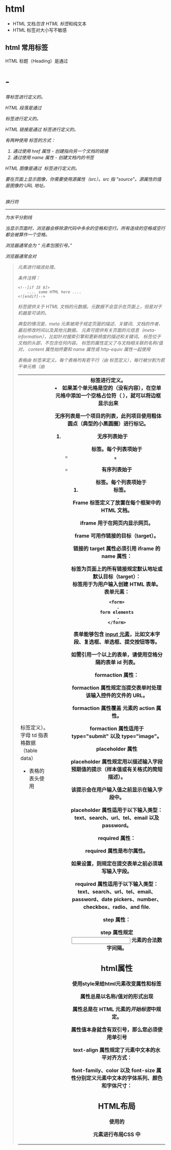 # html

* HTML 文档*包含 HTML 标签*和纯文本
* HTML 标签对大小写不敏感

## html 常用标签

HTML 标题（Heading）是通过 <h1> - <h6> 等标签进行定义的。

HTML 段落是通过 <p> 标签进行定义的。

HTML 链接是通过 <a> 标签进行定义的。

有两种使用 <a> 标签的方式：

1. 通过使用 href 属性 - 创建指向另一个文档的链接
2. 通过使用 name 属性 - 创建文档内的书签

HTML 图像是通过 <img> 标签进行定义的。

要在页面上显示图像，你需要使用源属性（src）。src 指 "source"。源属性的值是图像的 URL 地址。

<br/>换行符

<hr/> 为水平分割线

<!--这是一段注释。注释不会在浏览器中显示。-->

当显示页面时，浏览器会移除*源代码中*多余的空格和空行。所有连续的空格或空行都会被算作一个空格。

浏览器通常会为 <q> 元素包围*引号*。

浏览器通常会对 <blockquote> 元素进行*缩进*处理。

条件注释：

```
<!--[if IE 8]>
    .... some HTML here ....
<![endif]-->
```

<meta> 标签提供关于 HTML 文档的元数据。元数据不会显示在页面上，但是对于机器是可读的。

典型的情况是，meta 元素被用于规定页面的描述、关键词、文档的作者、最后修改时间以及其他元数据。
<meta> 元素可提供有关页面的元信息（meta-information），比如针对搜索引擎和更新频度的描述和关键词。
<meta> 标签位于文档的头部，不包含任何内容。<meta> 标签的属性定义了与文档相关联的名称/值对。
content 属性始终要和 name 属性或 http-equiv 属性一起使用

表格由 <table> 标签来定义。每个表格均有若干行（由 <tr> 标签定义），每行被分割为若干单元格（由 <td> 标签定义）。字母 td 指表格数据（table data）

* 表格的表头使用 <th> 标签进行定义。
* 如果某个单元格是空的（没有内容），在空单元格中添加一个空格占位符（&nbsp;），就可以将边框显示出来

无序列表是一个项目的列表，此列项目使用粗体圆点（典型的小黑圆圈）进行标记。

1. 无序列表始于 <ul> 标签。每个列表项始于 <li>。

2. 有序列表始于 <ol> 标签。每个列表项始于 <li> 标签。

Frame 标签定义了放置在每个框架中的 HTML 文档。

iframe 用于在网页内显示网页。

frame 可用作链接的目标（target）。

链接的 target 属性必须引用 iframe 的 name 属性：

<base> 标签为页面上的所有链接规定默认地址或默认目标（target）：
<form> 标签用于为用户输入创建 HTML 表单。
表单元素：

```
<form>
 .
form elements
 .
</form>
```

表单能够包含 [input 元素](http://www.w3school.com.cn/tags/tag_input.asp)，比如文本字段、复选框、单选框、提交按钮等等。

如需引用一个以上的表单，请使用空格分隔的表单 id 列表。

formaction 属性：

formaction 属性规定当提交表单时处理该输入控件的文件的 URL。

formaction 属性覆盖 <form> 元素的 action 属性。

formaction 属性适用于 type="submit" 以及 type="image"。

placeholder 属性

placeholder 属性规定用以描述输入字段预期值的提示（样本值或有关格式的简短描述）。

该提示会在用户输入值之前显示在输入字段中。

placeholder 属性适用于以下输入类型：text、search、url、tel、email 以及 password。

required 属性：

required 属性是布尔属性。

如果设置，则规定在提交表单之前必须填写输入字段。

required 属性适用于以下输入类型：text、search、url、tel、email、password、date pickers、number、checkbox、radio、and file.

step 属性：

step 属性规定 <input> 元素的合法数字间隔。

## html属性

使用style来给html元素改变属性和标签

属性总是以名称/值对的形式出现

属性总是在 HTML 元素的*开始标签*中规定。

属性值本身就含有双引号，那么您必须使用单引号

text-align 属性规定了元素中文本的水平对齐方式：

font-family、color 以及 font-size 属性分别定义元素中文本的字体系列、颜色和字体尺寸：

## HTML布局

使用的<div>元素进行布局CSS 中<style>的类要加#或.

```
<style>
#header {
    background-color:black;
    color:white;
    text-align:center;
    padding:5px;
}
```

用html5进行布局

```
<style>
header {
    background-color:black;
    color:white;
    text-align:center;
    padding:5px; 
}
```

## 响应式Web设计

- RWD 指的是响应式 Web 设计（Responsive Web Design）

- RWD 能够以可变尺寸传递网页

- RWD 对于平板和移动设备是必需的

  1.  创建响应式设计的一个方法，是自己来创建它：

  2. 另一个创建响应式设计的方法，是使用现成的 CSS 框架。

     Bootstrap 是最流行的开发响应式 web 的 HTML, CSS, 和 JS 框架。

<script> 标签用于定义客户端脚本，比如 JavaScript。

script 元素既可包含脚本语句，也可通过 src 属性指向外部脚本文件。

必需的 type 属性规定脚本的 MIME 类型。

JavaScript 最常用于图片操作、表单验证以及内容动态更新。

<noscript> 标签提供无法使用脚本时的替代内容
    如果浏览器压根没法识别 <script> 标签你应该将脚本隐藏在注释标签当中。那些老的浏览器（无法识别 <script> 标签的浏览器）将忽略这些注释，所以不会将标签的内容显示到页面上。而那些新的浏览器将读懂这些脚本并执行它们，即使代码被嵌套在注释标签内。

## HTML 实体

在 HTML 中，某些字符是预留的。

在 HTML 中不能使用小于号（<）和大于号（>），这是因为浏览器会误认为它们是标签。

如果希望正确地显示预留字符，我们必须在 HTML 源代码中使用字符实体（character entities）。
增加空格的数量，您需要使用 &nbsp; 字符实体。

## URL 

统一资源定位器（URL）用于定位万维网上的文档（或其他数据）。

遵守以下的语法规则：

```
scheme://host.domain:port/path/filename
```

- scheme - 定义因特网服务的类型。最常见的类型是 http
- host - 定义域主机（http 的默认主机是 www）
- domain - 定义因特网域名，比如 w3school.com.cn
- :port - 定义主机上的端口号（http 的默认端口号是 80）
- path - 定义服务器上的路径（如果省略，则文档必须位于网站的根目录中）。
- filename - 定义文档/资源的名称

URL 只能使用 [ASCII 字符集](http://www.w3school.com.cn/tags/html_ref_ascii.asp)来通过因特网进行发送。URL 编码通常使用 + 来替换空格。URL 编码使用 "%" 其后跟随两位的十六进制数来替换非 ASCII 字符。

# XHTML

- XHTML 是更严格更纯净的 HTML 版本

- XML 是一种必须正确标记且格式良好的标记语言。

- XHTML 是以 XML 应用的方式定义的 HTML

  ### 文档结构

  - XHTML DOCTYPE 是*强制性的*
  - <html> 中的 XML namespace 属性是*强制性的*
  - <html>、<head>、<title> 以及 <body> 也是*强制性的*

  ### 元素语法

  - XHTML 元素必须*正确嵌套*
  - XHTML 元素必须始终*关闭*
  - XHTML 元素必须*小写*
  - XHTML 文档必须有*一个根元素*

  ### 属性语法

  - XHTML 属性必须使用*小写*
  - XHTML 属性值必须用*引号包围*
  - XHTML 属性最小化也是*禁止的*

#     css

css是Cascading Style Sheets 的缩写,即层叠式样式表单，它是由W3C协会制定并发布的一个网页排版式标准,是对HTML语言功能的补充。

html则是用于文本内容，包括头部（Head）、主体（Body）两大部分，其中头部描述浏览器所需的信息，而主体则包含所要说明的具体内容。

css是多用于样式，主要的用途是对网页中字体、颜色、背景、图像及其他各种元素的控制,使网页能够完全按照设计者的要求来显示。

CSS 规则由两个主要的部分构成：选择器，以及一条或多条声明。

```
selector {declaration1; declaration2; ... declarationN }
```

你可以对选择器进行分组，这样，被分组的选择器就可以分享相同的声明。用逗号将需要分组的选择器分开。

```
h1,h2,h3,h4,h5,h6 {
  color: green;
  }
```

通过 CSS 继承，子元素将继承最高级元素（在本例中是 body）所拥有的属性（这些子元素诸如 p, td, ul, ol, ul, li, dl, dt,和 dd）。不需要另外的规则，所有 body 的子元素都应该显示 Verdana 字体，子元素的子元素也一样。

子元素需要特殊的就单独制定子元素的属性。

**id 选择器可以为标有特定 id 的 HTML 元素指定特定的样式。**

**id 选择器以 "#" 来定义。**

下面的两个 id 选择器，第一个可以定义元素的颜色为红色，第二个定义元素的颜色为绿色：

```
#red {color:red;}
#green {color:green;}
```



**即使被标注为 sidebar 的元素只能在文档中出现一次，这个 id 选择器作为派生选择器也可以被使用很多次：**

```
#sidebar p {
	font-style: italic;
	text-align: right;
	margin-top: 0.5em;
	}

#sidebar h2 {
	font-size: 1em;
	font-weight: normal;
	font-style: italic;
	margin: 0;
	line-height: 1.5;
	text-align: right;
	}
```

**在 CSS 中，类选择器以一个点号显示：**

```
.center {text-align: center}
```

在上面的例子中，所有拥有 center 类的 HTML 元素均为居中。

在下面的 HTML 代码中，h1 和 p 元素都有 center 类。这意味着两者都将遵守 ".center" 选择器中的规则。

```
<h1 class="center">
This heading will be center-aligned
</h1>

<p class="center">
This paragraph will also be center-aligned.
</p>
```

## 属性和值选择器 - 多个值

下面的例子为包含指定值的 title 属性的所有元素设置样式。适用于由空格分隔的属性值：

```
[title~=hello] { color:red; }
```

## 设置表单的样式

属性选择器在为不带有 class 或 id 的表单设置样式时特别有用：

```
input[type="text"]
{
  width:150px;
  display:block;
  margin-bottom:10px;
  background-color:yellow;
  font-family: Verdana, Arial;
}

input[type="button"]
{
  width:120px;
  margin-left:35px;
  display:block;
  font-family: Verdana, Arial;
}
```

# Canvas 与 SVG

## Canvas

HTML5 的 canvas 元素使用 JavaScript 在网页上绘制图像。\

什么是SVG？

- SVG 指可伸缩矢量图形 (Scalable Vector Graphics)
- SVG 用于定义用于网络的基于矢量的图形
- SVG 使用 XML 格式定义图形
- SVG 图像在放大或改变尺寸的情况下其图形质量不会有损失
- SVG 是万维网联盟的标准

## SVG 的优势

与其他图像格式相比（比如 JPEG 和 GIF），使用 SVG 的优势在于：

- SVG 图像可通过文本编辑器来创建和修改
- SVG 图像可被搜索、索引、脚本化或压缩
- SVG 是可伸缩的
- SVG 图像可在任何的分辨率下被高质量地打印
- SVG 可在图像质量不下降的情况下被放大

### Canvas

- 依赖分辨率
- 不支持事件处理器
- 弱的文本渲染能力
- 能够以 .png 或 .jpg 格式保存结果图像
- 最适合图像密集型的游戏，其中的许多对象会被频繁重绘

### SVG

- 不依赖分辨率
- 支持事件处理器
- 最适合带有大型渲染区域的应用程序（比如谷歌地图）
- 复杂度高会减慢渲染速度（任何过度使用 DOM 的应用都不快）
- 不适合游戏应用

## manifest

manifest 文件是简单的文本文件，它告知浏览器被缓存的内容（以及不缓存的内容）。

manifest 文件有三个部分：

- CACHE MANIFEST - 在此标题下列出的文件将在首次下载后进行缓存
- NETWORK - 在此标题下列出的文件需要与服务器的连接，且不会被缓存
- FALLBACK - 在此标题下列出的文件规定当页面无法访问时的回退页面（比如 404 页面）

# DOM

DOM 定义了访问 HTML 和 XML 文档的标准：

> “W3C 文档对象模型 （DOM） 是中立于平台和语言的接口，它允许程序和脚本动态地访问和更新文档的内容、结构和样式。”

可通过 JavaScript （以及其他编程语言）对 HTML DOM 进行访问。HTML DOM 将 HTML 文档视作**树结构**。

1. 当网页被加载时，浏览器会创建页面的文档对象模型（Document Object Model）。

2. 通过 HTML DOM，树中的所有节点均可通过 JavaScript 进行访问。所有 HTML 元素（节点）均可被修改，也可以创建或删除节点。

W3C DOM 标准被分为 3 个不同的部分：

- 核心 DOM - 针对任何结构化文档的标准模型
- XML DOM - 针对 XML 文档的标准模型
- HTML DOM - 针对 HTML 文档的标准模型

## DOM 节点

- 整个文档是一个文档节点
- 每个 HTML 元素是元素节点
- HTML 元素内的文本是文本节点
- 每个 HTML 属性是属性节点
- 注释是注释节点



